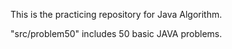 This is the practicing repository for Java Algorithm.

"src/problem50" includes 50 basic JAVA problems.